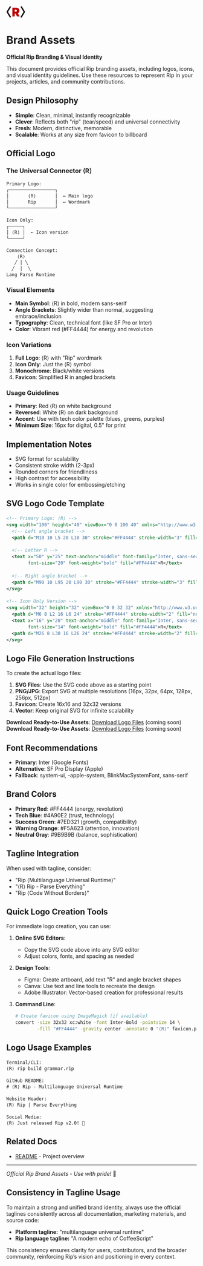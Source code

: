 <img src="/assets/logos/rip-icon-512wa.png" style="width:50px" /> <br>

# Brand Assets

**Official Rip Branding & Visual Identity**

This document provides official Rip branding assets, including logos, icons, and visual identity guidelines. Use these resources to represent Rip in your projects, articles, and community contributions.

## Design Philosophy
- **Simple**: Clean, minimal, instantly recognizable
- **Clever**: Reflects both "rip" (tear/speed) and universal connectivity
- **Fresh**: Modern, distinctive, memorable
- **Scalable**: Works at any size from favicon to billboard

## Official Logo

### The Universal Connector ⟨R⟩
```
Primary Logo:
┌─────────────────┐
│       ⟨R⟩       │  ← Main logo
│       Rip       │  ← Wordmark
└─────────────────┘

Icon Only:
┌─────┐
│ ⟨R⟩ │  ← Icon version
└─────┘

Connection Concept:
    ⟨R⟩
   ╱ │ ╲
  ╱  │  ╲
Lang Parse Runtime
```

### Visual Elements
- **Main Symbol**: ⟨R⟩ in bold, modern sans-serif
- **Angle Brackets**: Slightly wider than normal, suggesting embrace/inclusion
- **Typography**: Clean, technical font (like SF Pro or Inter)
- **Color**: Vibrant red (#FF4444) for energy and revolution

### Icon Variations
1. **Full Logo**: ⟨R⟩ with "Rip" wordmark
2. **Icon Only**: Just the ⟨R⟩ symbol
3. **Monochrome**: Black/white versions
4. **Favicon**: Simplified R in angled brackets

### Usage Guidelines
- **Primary**: Red ⟨R⟩ on white background
- **Reversed**: White ⟨R⟩ on dark background
- **Accent**: Use with tech color palette (blues, greens, purples)
- **Minimum Size**: 16px for digital, 0.5" for print

## Implementation Notes
- SVG format for scalability
- Consistent stroke width (2-3px)
- Rounded corners for friendliness
- High contrast for accessibility
- Works in single color for embossing/etching

## SVG Logo Code Template
```svg
<!-- Primary Logo: ⟨R⟩ -->
<svg width="100" height="40" viewBox="0 0 100 40" xmlns="http://www.w3.org/2000/svg">
  <!-- Left angle bracket -->
  <path d="M10 10 L5 20 L10 30" stroke="#FF4444" stroke-width="3" fill="none"/>

  <!-- Letter R -->
  <text x="50" y="25" text-anchor="middle" font-family="Inter, sans-serif"
        font-size="20" font-weight="bold" fill="#FF4444">R</text>

  <!-- Right angle bracket -->
  <path d="M90 10 L95 20 L90 30" stroke="#FF4444" stroke-width="3" fill="none"/>
</svg>

<!-- Icon Only Version -->
<svg width="32" height="32" viewBox="0 0 32 32" xmlns="http://www.w3.org/2000/svg">
  <path d="M6 8 L2 16 L6 24" stroke="#FF4444" stroke-width="2" fill="none"/>
  <text x="16" y="20" text-anchor="middle" font-family="Inter, sans-serif"
        font-size="14" font-weight="bold" fill="#FF4444">R</text>
  <path d="M26 8 L30 16 L26 24" stroke="#FF4444" stroke-width="2" fill="none"/>
</svg>
```

## Logo File Generation Instructions
To create the actual logo files:

1. **SVG Files**: Use the SVG code above as a starting point
2. **PNG/JPG**: Export SVG at multiple resolutions (16px, 32px, 64px, 128px, 256px, 512px)
3. **Favicon**: Create 16x16 and 32x32 versions
4. **Vector**: Keep original SVG for infinite scalability


**Download Ready-to-Use Assets**: [Download Logo Files](assets/logos/) (coming soon)
**Download Ready-to-Use Assets**: [Download Logo Files](assets/logos/) (coming soon)

## Font Recommendations
- **Primary**: Inter (Google Fonts)
- **Alternative**: SF Pro Display (Apple)
- **Fallback**: system-ui, -apple-system, BlinkMacSystemFont, sans-serif

## Brand Colors
- **Primary Red**: #FF4444 (energy, revolution)
- **Tech Blue**: #4A90E2 (trust, technology)
- **Success Green**: #7ED321 (growth, compatibility)
- **Warning Orange**: #F5A623 (attention, innovation)
- **Neutral Gray**: #9B9B9B (balance, sophistication)

## Tagline Integration
When used with tagline, consider:
- "Rip ⟨Multilanguage Universal Runtime⟩"
- "⟨R⟩ Rip - Parse Everything"
- "Rip ⟨Code Without Borders⟩"

## Quick Logo Creation Tools
For immediate logo creation, you can use:

1. **Online SVG Editors**:
   - Copy the SVG code above into any SVG editor
   - Adjust colors, fonts, and spacing as needed

2. **Design Tools**:
   - Figma: Create artboard, add text "R" and angle bracket shapes
   - Canva: Use text and line tools to recreate the design
   - Adobe Illustrator: Vector-based creation for professional results

3. **Command Line**:
   ```bash
   # Create favicon using ImageMagick (if available)
   convert -size 32x32 xc:white -font Inter-Bold -pointsize 14 \
           -fill "#FF4444" -gravity center -annotate 0 "⟨R⟩" favicon.png
   ```

## Logo Usage Examples
```
Terminal/CLI:
⟨R⟩ rip build grammar.rip

GitHub README:
# ⟨R⟩ Rip - Multilanguage Universal Runtime

Website Header:
⟨R⟩ Rip | Parse Everything

Social Media:
⟨R⟩ Just released Rip v2.0! 🚀
```

## Related Docs
- [README](README.md) - Project overview

---

*Official Rip Brand Assets - Use with pride!* 🚀

## Consistency in Tagline Usage

To maintain a strong and unified brand identity, always use the official taglines consistently across all documentation, marketing materials, and source code:

- **Platform tagline:** "multilanguage universal runtime"
- **Rip language tagline:** "A modern echo of CoffeeScript"

This consistency ensures clarity for users, contributors, and the broader community, reinforcing Rip’s vision and positioning in every context.